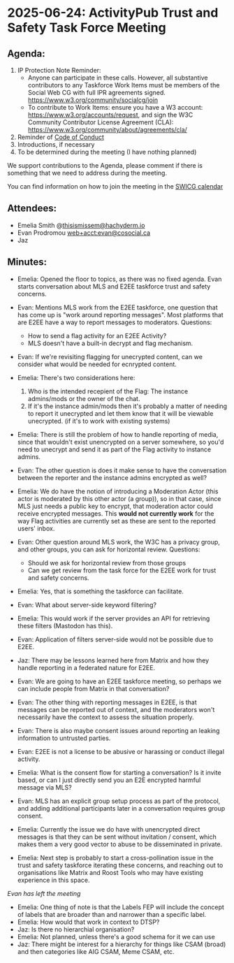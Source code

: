 # 2025-06-24: ActivityPub Trust and Safety Task Force Meeting

## Agenda:

1. IP Protection Note Reminder:
    - Anyone can participate in these calls. However, all substantive contributors to any Taskforce Work Items must be members of the Social Web CG with full IPR agreements signed. https://www.w3.org/community/socialcg/join
    - To contribute to Work Items: ensure you have a W3 account: https://www.w3.org/accounts/request, and sign the W3C Community Contributor License Agreement (CLA): https://www.w3.org/community/about/agreements/cla/
2. Reminder of [Code of Conduct](https://github.com/swicg/activitypub-trust-and-safety/blob/main/CODE_OF_CONDUCT.md)
3. Introductions, if necessary
4. To be determined during the meeting (I have nothing planned)

We support contributions to the Agenda, please comment if there is something that we need to address during the meeting.

You can find information on how to join the meeting in the [SWICG calendar](https://www.w3.org/events/meetings/a54ae3c9-89bc-4bb1-b9db-e9494d2100e1/20250624T110000/)

## Attendees:

- Emelia Smith @thisismissem@hachyderm.io
- Evan Prodromou <web+acct:evan@cosocial.ca>
- Jaz


## Minutes:

- Emelia: Opened the floor to topics, as there was no fixed agenda. Evan starts conversation about MLS and E2EE taskforce trust and safety concerns.
- Evan: Mentions MLS work from the E2EE taskforce, one question that has come up is "work around reporting messages". Most platforms that are E2EE have a way to report messages to moderators. Questions:
    - How to send a flag activity for an E2EE Activity?
    - MLS doesn't have a built-in decrypt and flag mechanism.
- Evan: If we're revisiting flagging for unecrypted content, can we consider what would be needed for ecnrypted content.
- Emelia: There's two considerations here:
    1. Who is the intended recepient of the Flag: The instance admins/mods or the owner of the chat.
    2. If it's the instance admin/mods then it's probably a matter of needing to report it unecrypted and let them know that it will be viewable unecrypted. (if it's to work with existing systems)
- Emelia: There is still the problem of how to handle reporting of media, since that wouldn't exist unencrypted on a server somewhere, so you'd need to unecrypt and send it as part of the Flag activity to instance admins.
- Evan: The other question is does it make sense to have the conversation between the reporter and the instance admins encrypted as well?
- Emelia: We do have the notion of introducing a Moderation Actor (this actor is moderated by this other actor (a group)), so in that case, since MLS just needs a public key to encrypt, that moderation actor could receive encrypted messages. This **would not currently work** for the way Flag activities are currently set as these are sent to the reported users' inbox.

- Evan: Other question around MLS work, the W3C has a privacy group, and other groups, you can ask for horizontal review. Questions:
     - Should we ask for horizontal review from those groups
     - Can we get review from the task force for the E2EE work for trust and safety concerns.
- Emelia: Yes, that is something the taskforce can facilitate.
- Evan: What about server-side keyword filtering?
- Emelia: This would work if the server provides an API for retrieving these filters (Mastodon has this).
- Evan: Application of filters server-side would not be possible due to E2EE.
- Jaz: There may be lessons learned here from Matrix and how they handle reporting in a federated nature for E2EE.
- Evan: We are going to have an E2EE taskforce meeting, so perhaps we can include people from Matrix in that conversation?
- Evan: The other thing with reporting messages in E2EE, is that messages can be reported out of context, and the moderators won't necessarily have the context to assess the situation properly.
- Evan: There is also maybe consent issues around reporting an leaking information to untrusted parties.
- Evan: E2EE is not a license to be abusive or harassing or conduct illegal activity.
- Emelia: What is the consent flow for starting a conversation? Is it invite based, or can I just directly send you an E2E encrypted harmful message via MLS?
- Evan: MLS has an explicit group setup process as part of the protocol, and adding additional participants later in a conversation requires group consent.
- Emelia: Currently the issue we do have with unencrypted direct messages is that they can be sent without invitation / consent, which makes them a very good vector to abuse to be disseminated in private.
- Emelia: Next step is probably to start a cross-pollination issue in the trust and safety taskforce iterating these concerns, and reaching out to organisations like Matrix and Roost Tools who may have existing experience in this space.

_Evan has left the meeting_

- Emelia: One thing of note is that the Labels FEP will include the concept of labels that are broader than and narrower than a specific label.
- Emelia: How would that work in context to DTSP?
- Jaz: Is there no hierarchial organisation?
- Emelia: Not planned, unless there's a good schema for it we can use
- Jaz: There might be interest for a hierarchy for things like CSAM (broad) and then categories like AIG CSAM, Meme CSAM, etc.
